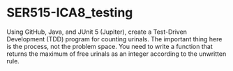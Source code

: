 # SER515-ICA8_testing
Using GitHub, Java, and JUnit 5 (Jupiter), create a Test-Driven Development (TDD) program for counting urinals. The
important thing here is the process, not the problem space.
You need to write a function that returns the maximum of free urinals as an integer according to the unwritten rule.

